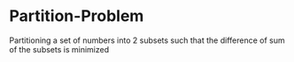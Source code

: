 # Partition-Problem
Partitioning a set of numbers into 2 subsets such that the difference of sum of the subsets is minimized
